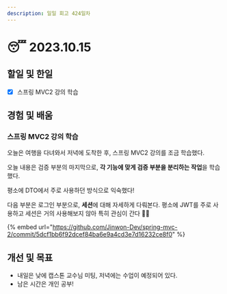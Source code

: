 ```yaml
---
description: 일일 회고 424일차
---
```


# 😴 2023.10.15

## 할일 및 한일&#x20;

* [x] 스프링 MVC2 강의 학습&#x20;

## 경험 및 배움&#x20;

### 스프링 MVC2 강의 학습&#x20;

오늘은 여행을 다녀와서 저녁에 도착한 후, 스프링 MVC2 강의를 조금 학습했다.

오늘 내용은 검증 부분의 마지막으로, **각 기능에 맞게 검증 부분을 분리하는 작업**을 학습했다.

평소에 DTO에서 주로 사용하던 방식으로 익숙했다!

다음 부분은 로그인 부분으로, **세션**에 대해 자세하게 다뤄본다. 평소에 JWT를 주로 사용하고 세션은 거의 사용해보지 않아 특히 관심이 간다 👍🏻&#x20;

{% embed url="https://github.com/Jinwon-Dev/spring-mvc-2/commit/5dcf1bb6f92dcef84ba6e9a4cd3e7d16232ce8f0" %}

## 개선 및 목표&#x20;

* 내일은 낮에 캡스톤 교수님 미팅, 저녁에는 수업이 예정되어 있다.&#x20;
* 남은 시간은 개인 공부!&#x20;
